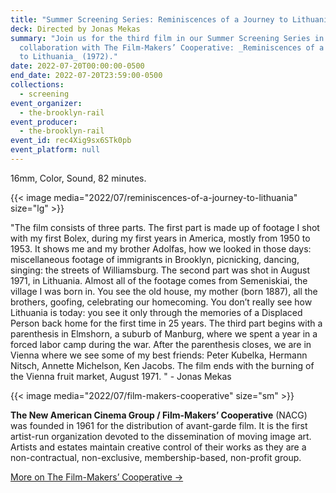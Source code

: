 ```yaml
---
title: "Summer Screening Series: Reminiscences of a Journey to Lithuania"
deck: Directed by Jonas Mekas
summary: "Join us for the third film in our Summer Screening Series in
  collaboration with The Film-Makers’ Cooperative: _Reminiscences of a Journey
  to Lithuania_ (1972)."
date: 2022-07-20T00:00:00-0500
end_date: 2022-07-20T23:59:00-0500
collections:
  - screening
event_organizer:
  - the-brooklyn-rail
event_producer:
  - the-brooklyn-rail
event_id: rec4Xig9sx6STk0pb
event_platform: null
---
```

16mm, Color, Sound, 82 minutes.

{{< image media="2022/07/reminiscences-of-a-journey-to-lithuania" size="lg" >}}

"The film consists of three parts. The first part is made up of footage I shot with my first Bolex, during
my first years in America, mostly from 1950 to 1953. It shows me and my brother Adolfas, how we
looked in those days: miscellaneous footage of immigrants in Brooklyn, picnicking, dancing, singing:
the streets of Williamsburg. The second part was shot in August 1971, in Lithuania. Almost all of the
footage comes from Semeniskiai, the village I was born in. You see the old house, my mother (born
1887), all the brothers, goofing, celebrating our homecoming. You don’t really see how Lithuania is
today: you see it only through the memories of a Displaced Person back home for the first time in 25
years. The third part begins with a parenthesis in Elmshorn, a suburb of Manburg, where we spent a
year in a forced labor camp during the war. After the parenthesis closes, we are in Vienna where we
see some of my best friends: Peter Kubelka, Hermann Nitsch, Annette Michelson, Ken Jacobs. The film
ends with the burning of the Vienna fruit market, August 1971. " - Jonas Mekas

{{< image media="2022/07/film-makers-cooperative" size="sm" >}}

**The New American Cinema Group / Film-Makers’ Cooperative** (NACG) was founded in 1961 for the
distribution of avant-garde film. It is the first artist-run organization devoted to the dissemination of moving image art. Artists and estates maintain creative control of their works as they are a non-contractual, non-exclusive, membership-based, non-profit group.

[More on The Film-Makers’ Cooperative →](https://film-makerscoop.com/)